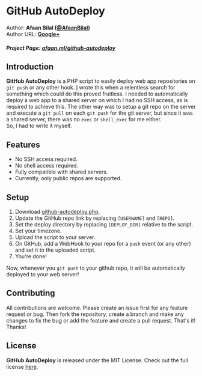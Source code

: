 GitHub AutoDeploy
==============

Author: **Afaan Bilal ([@AfaanBilal](https://github.com/AfaanBilal))**   
Author URL: **[Google+][1]**

##### Project Page: [afaan.ml/github-autodeploy](https://afaan.ml/github-autodeploy)

## Introduction
**GitHub AutoDeploy** is a PHP script to easily deploy web app repositories on `git push` or 
any other hook. [I][1] wrote this when a relentless search for something which could do this proved 
fruitless. I needed to automatically deploy a web app to a shared server on which I had no SSH 
access, as is required to achieve this. The other way was to setup a git repo on the server and 
execute a `git pull` on each `git push` for the git server, but since it was a shared server, 
there was no `exec` or `shell_exec` for me either.  
So, I had to write it myself. 

## Features
- No SSH access required.
- No shell access required.
- Fully compatible with shared servers.
- Currently, only public repos are supported.

## Setup
1. Download [github-autodeploy.php](github-autodeploy.php).
2. Update the GitHub repo link by replacing `[USERNAME]` and `[REPO]`.
3. Set the deploy directory by replacing `[DEPLOY_DIR]` relative to the script.
4. Set your timezone.
5. Upload the script to your server.
6. On GitHub, add a WebHook to your repo for a `push` event (or any other) and
set it to the uploaded script.
7. You're done!

Now, whenever you `git push` to your github repo, it will be automatically deployed
to your web server!

## Contributing
All contributions are welcome. Please create an issue first for any feature request
or bug. Then fork the repository, create a branch and make any changes to fix the bug 
or add the feature and create a pull request. That's it!
Thanks!

## License
**GitHub AutoDeploy** is released under the MIT License.
Check out the full license [here](LICENSE).

[1]: https://google.com/+AfaanBilal "Afaan Bilal"
